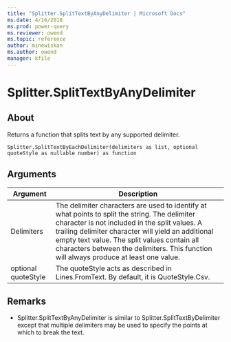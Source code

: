 ```yaml
---
title: "Splitter.SplitTextByAnyDelimiter | Microsoft Docs"
ms.date: 4/16/2018
ms.prod: power-query
ms.reviewer: owend
ms.topic: reference
author: minewiskan
ms.author: owend
manager: kfile
---
```

# Splitter.SplitTextByAnyDelimiter

  
## About  
Returns a function that splits text by any supported delimiter.  
  
```  
Splitter.SplitTextByEachDelimiter(delimiters as list, optional quoteStyle as nullable number) as function  
```  
  
## Arguments  
  
|Argument|Description|  
|------------|---------------|  
|Delimiters|The delimiter characters are used to identify at what points to split the string.  The delimiter character is not included in the split values.  A trailing delimiter character will yield an additional empty text value.  The split values contain all characters between the delimiters.  This function will always produce at least one value.|  
|optional quoteStyle|The quoteStyle acts as described in Lines.FromText.  By default, it is QuoteStyle.Csv.|  
  
## <a name="__toc360789919"></a>Remarks  
  
-   Splitter.SplitTextByAnyDelimiter is similar to Splitter.SplitTextByDelimiter except that multiple delimiters may be used to specify the points at which to break the text.  
  
